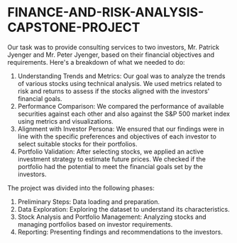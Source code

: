# FINANCE-AND-RISK-ANALYSIS-CAPSTONE-PROJECT
Our task was to provide consulting services to two investors, Mr. Patrick Jyenger and Mr. Peter Jyenger, based on their financial objectives and requirements.
Here's a breakdown of what we needed to do:

1. Understanding Trends and Metrics: Our goal was to analyze the trends of various stocks using technical analysis.
    We used metrics related to risk and returns to assess if the stocks aligned with the investors' financial goals.
3. Performance Comparison: We compared the performance of available securities against each other and also against the S&P 500 market index using metrics and visualizations.
4. Alignment with Investor Persona: We ensured that our findings were in line with the specific preferences and objectives of each investor to select suitable stocks for their portfolios.
5. Portfolio Validation: After selecting stocks, we applied an active investment strategy to estimate future prices. We checked if the portfolio had the potential to meet the financial goals set by the investors.

The project was divided into the following phases:
1. Preliminary Steps: Data loading and preparation.
2. Data Exploration: Exploring the dataset to understand its characteristics.
3. Stock Analysis and Portfolio Management: Analyzing stocks and managing portfolios based on investor requirements.
4. Reporting: Presenting findings and recommendations to the investors.
